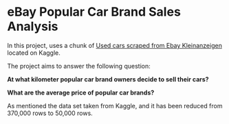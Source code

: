 # eBay Popular Car Brand Sales Analysis

In this project, uses a chunk of [Used cars scraped from Ebay Kleinanzeigen](https://www.kaggle.com/orgesleka/used-cars-database/data) located on Kaggle.

The project aims to answer the following question:

**At what kilometer popular car brand owners decide to sell their cars?**

**What are the average price of popular car brands?**

As mentioned the data set taken from Kaggle, and it has been reduced from 370,000 rows to 50,000 rows.
